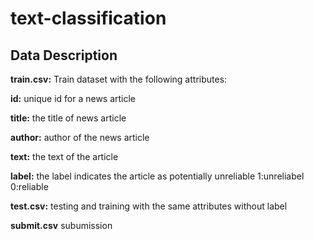 # text-classification

## Data Description
**train.csv:** Train dataset with the following attributes:

**id:** unique id for a news article

**title:** the title of news article

**author:** author of the news article

**text:** the text of the article

**label:** the label indicates the article as potentially unreliable
  1:unreliabel
  0:reliable

**test.csv:** testing and training with the same attributes without label

**submit.csv** subumission
